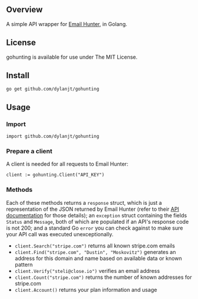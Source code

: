 ## Overview
A simple API wrapper for [Email Hunter](https://emailhunter.co), in Golang.

## License
gohunting is available for use under The MIT License.

## Install
`go get github.com/dylanjt/gohunting`

## Usage

### Import
`import github.com/dylanjt/gohunting`

### Prepare a client
A client is needed for all requests to Email Hunter:

	client := gohunting.Client("API_KEY")
	
### Methods
Each of these methods returns a `response` struct, which is just a representation of the JSON returned by Email Hunter (refer to their [API documentation](https://emailhunter.co/api/docs) for those details); an `exception` struct containing the fields `Status` and `Message`, both of which are populated if an API's response code is not 200; and a standard Go `error` you can check against to make sure your API call was executed unexceptionally.

- `client.Search("stripe.com")` returns all known stripe.com emails
- `client.Find("stripe.com", "Dustin", "Moskovitz")` generates an address for this domain and name based on available data or known pattern
- `client.Verify("steli@close.io")` verifies an email address
- `client.Count("stripe.com")` returns the number of known addresses for stripe.com
- `client.Account()` returns your plan information and usage
